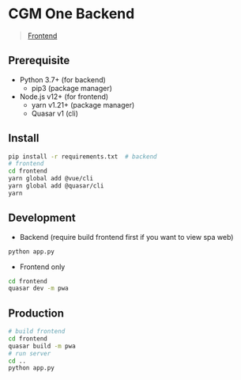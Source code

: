 # CGM One Backend

> [Frontend](https://github.com/cgm-lab/cgm-one/tree/master/frontend)

## Prerequisite

- Python 3.7+ (for backend)
  - pip3 (package manager)
- Node.js v12+ (for frontend)
  - yarn v1.21+ (package manager)
  - Quasar v1 (cli)

## Install

```bash
pip install -r requirements.txt  # backend
# frontend
cd frontend
yarn global add @vue/cli
yarn global add @quasar/cli
yarn
```

## Development

- Backend (require build frontend first if you want to view spa web)

```bash
python app.py
```

- Frontend only

```bash
cd frontend
quasar dev -m pwa
```

## Production

```bash
# build frontend
cd frontend
quasar build -m pwa
# run server
cd ..
python app.py
```
